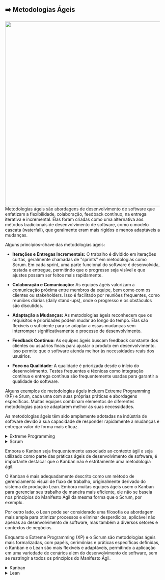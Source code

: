 ## :arrow_right: Metodologias Ágeis

<img align="right" height="600px" src="https://github.com/2uj1m28ohz/database/blob/main/AgileMethodologies.png"/>

Metodologias ágeis são abordagens de desenvolvimento de software que enfatizam a flexibilidade, colaboração, feedback contínuo, na entrega iterativa e incremental. Elas foram criadas como uma alternativa aos métodos tradicionais de desenvolvimento de software, como o modelo cascata (waterfall), que geralmente eram mais rígidos e menos adaptáveis a mudanças.

Alguns princípios-chave das metodologias ágeis:

- **Iterações e Entregas Incrementais:** O trabalho é dividido em iterações curtas, geralmente chamadas de "sprints" em metodologias como Scrum. Em cada sprint, uma parte funcional do software é desenvolvida, testada e entregue, permitindo que o progresso seja visível e que ajustes possam ser feitos mais rapidamente.

- **Colaboração e Comunicação:** As equipes ágeis valorizam a comunicação próxima entre membros da equipe, bem como com os clientes ou stakeholders. Isso é facilitado por reuniões frequentes, como reuniões diárias (daily stand-ups), onde o progresso e os obstáculos são discutidos.

- **Adaptação a Mudanças:** As metodologias ágeis reconhecem que os requisitos e prioridades podem mudar ao longo do tempo. Elas são flexíveis o suficiente para se adaptar a essas mudanças sem interromper significativamente o processo de desenvolvimento.

- **Feedback Contínuo:** As equipes ágeis buscam feedback constante dos clientes ou usuários finais para ajustar o produto em desenvolvimento. Isso permite que o software atenda melhor às necessidades reais dos usuários.

- **Foco na Qualidade:** A qualidade é priorizada desde o início do desenvolvimento. Testes frequentes e técnicas como integração contínua e entrega contínua são frequentemente usadas para garantir a qualidade do software.

Alguns exemplos de metodologias ágeis incluem Extreme Programming (XP) e Srum, cada uma com suas próprias práticas e abordagens específicas. Muitas equipes combinam elementos de diferentes metodologias para se adaptarem melhor às suas necessidades.

As metodologias ágeis têm sido amplamente adotadas na indústria de software devido à sua capacidade de responder rapidamente a mudanças e entregar valor de forma mais eficaz.

<details>
<summary>Extreme Programming</summary>

O Extreme Programming (XP) é uma metodologia ágil que visa melhorar a qualidade do software e a satisfação do cliente por meio de práticas de desenvolvimento que enfatizam a comunicação, feedback contínuo e flexibilidade para lidar com mudanças nos requisitos do projeto.

- Características do Extreme Programming (XP):
    - Desenvolvimento Orientado a Testes (TDD): Escrever testes antes de escrever o código. Isso promove uma abordagem centrada na qualidade desde o início do processo de desenvolvimento.

    - Programação em Pares: Dois programadores trabalham juntos em um mesmo código. Isso promove a qualidade, compartilhamento de conhecimento e reduz erros.

    - Integração Contínua: A prática de integrar o código frequentemente, várias vezes ao dia, para evitar problemas de integração no final do projeto.

    - Refatoração: Melhorar o código continuamente, tornando-o mais limpo e mais fácil de entender, sem alterar seu comportamento externo.

    - Pequenas Versões Frequentes: Fazer releases pequenos e frequentes para obter feedback rápido do cliente.

    - Cliente no Centro do Processo: A participação do cliente é constante, ajudando a priorizar funcionalidades e fornecer feedback contínuo.

- Vantagens do Extreme Programming (XP):
    - Qualidade do Código: As práticas como TDD e refatoração constantemente resultam em um código de alta qualidade e mais fácil de manter.

    - Adaptabilidade: XP permite adaptação rápida às mudanças nos requisitos, garantindo que o produto final atenda às necessidades em constante evolução do cliente.

    - Feedback Contínuo: Focando em lançamentos frequentes, há uma oportunidade constante de receber feedback do cliente, garantindo que o produto atenda às expectativas.

    - Maior Envolvimento do Cliente: A participação constante do cliente garante que o produto atenda aos requisitos e expectativas reais.

    - Melhor Colaboração e Comunicação: A programação em pares e a integração contínua incentivam a colaboração entre os membros da equipe, melhorando a comunicação e o compartilhamento de conhecimento.

    - Maior Produtividade: Ao eliminar atividades redundantes ou desnecessárias e focar em entregas frequentes, a produtividade tende a aumentar.

O XP é especialmente eficaz em projetos onde os requisitos são voláteis e a necessidade de adaptação é alta. Sua abordagem focada na qualidade, feedback e comunicação contínua é valorizada por equipes que buscam melhorar a entrega de software de maneira eficaz e iterativa.

</details>

<details>
<summary>Scrum</summary>

Scrum é um framework utilizado para gerenciar projetos complexos e desenvolvimento de produtos. Ele enfatiza a colaboração, a flexibilidade e a entrega iterativa e incremental. Existem várias vantagens associadas à adoção do Scrum, incluindo:

- Características do Scrum:
    - Sprints: O trabalho é dividido em iterações chamadas de sprints, geralmente de 2 a 4 semanas, durante as quais um incremento do produto é entregue.

    - Papéis Definidos: Scrum Master, Product Owner e Time de Desenvolvimento são os papéis principais. O Scrum Master facilita o processo, o Product Owner representa o cliente e define prioridades, e o Time de Desenvolvimento executa o trabalho.

    - Reuniões Regulares: O Scrum tem cerimônias bem definidas, como a Sprint Planning (planejamento da sprint), Daily Standup (reunião diária), Sprint Review (revisão da sprint) e Sprint Retrospective (retrospectiva da sprint), que ajudam a manter a equipe alinhada e produtiva.

    - Backlog Priorizado: O Product Backlog é uma lista priorizada de funcionalidades ou itens de trabalho que precisam ser entregues. É constantemente refinado e atualizado com base no feedback e nas mudanças nos requisitos.

    - Transparência e Inspeção: O progresso e os obstáculos são visíveis para todos na equipe, promovendo transparência. Isso ajuda na identificação precoce de problemas para resolvê-los rapidamente.

- Vantagens do Scrum:
    - Adaptabilidade e Flexibilidade: O Scrum permite que as equipes respondam rapidamente a mudanças nos requisitos, prioridades ou no ambiente do projeto.

    - Entrega Contínua de Valor: A entrega de incrementos funcionais a cada sprint garante que o cliente receba valor constantemente e possa dar feedback regular.

    - Maior Engajamento da Equipe: Com papéis e responsabilidades bem definidos, além de reuniões regulares, o Scrum promove o engajamento e a colaboração entre os membros da equipe.

    - Foco no Cliente: O envolvimento contínuo do Product Owner garante que as necessidades do cliente sejam priorizadas e atendidas de forma eficaz.

    - Transparência e Visibilidade: Todos os aspectos do projeto são visíveis, promovendo a transparência e a identificação rápida de problemas.

    - Melhoria Contínua: Através das retrospectivas, a equipe pode identificar áreas de melhoria e implementar mudanças para aumentar a eficiência ao longo do tempo.

O Scrum é amplamente utilizado devido à sua capacidade de promover a entrega de software de alta qualidade de maneira iterativa, permitindo a adaptação a mudanças nos requisitos e a maximização do valor entregue ao cliente. Sua estrutura clara e suas práticas bem definidas são altamente valorizadas por equipes que buscam um framework ágil para gerenciar e entregar projetos com eficiência.

</details>

Embora o Kanban seja frequentemente associado ao contexto ágil e seja utilizado como parte das práticas ágeis de desenvolvimento de software, é importante destacar que o Kanban não é estritamente uma metodologia ágil.

O Kanban é mais adequadamente descrito como um método de gerenciamento visual de fluxo de trabalho, originalmente derivado do sistema de produção Lean. Embora muitas equipes ágeis usem o Kanban para gerenciar seu trabalho de maneira mais eficiente, ele não se baseia nos princípios do Manifesto Ágil da mesma forma que o Scrum, por exemplo.

Por outro lado, o Lean pode ser considerado uma filosofia ou abordagem mais ampla para otimizar processos e eliminar desperdícios, aplicável não apenas ao desenvolvimento de software, mas também a diversos setores e contextos de negócios.

Enquanto o Extreme Programming (XP) e o Scrum são metodologias ágeis mais formalizadas, com papéis, cerimônias e práticas específicas definidas, o Kanban e o Lean são mais flexíveis e adaptáveis, permitindo a aplicação em uma variedade de cenários além do desenvolvimento de software, sem se restringir a todos os princípios do Manifesto Ágil.

<details>
<summary>Kanban</summary>

O Kanban é um método visual para gerenciar o trabalho, com foco na limitação do trabalho em progresso (WIP), fluxo contínuo e otimização do processo.

- Características do Kanban:
    - Quadro Kanban: Utiliza um quadro visual dividido em colunas que representam os estágios do fluxo de trabalho (por exemplo, "A Fazer", "Em Progresso", "Feito").

    - Cartões: As tarefas são representadas por cartões e movem-se pelo quadro à medida que progridem de um estágio para outro.

    - Limitação do Trabalho em Progresso: Cada coluna do quadro tem um limite de cartões que podem estar em progresso simultaneamente. Isso ajuda a evitar gargalos e sobrecarga da equipe.

    - Fluxo Contínuo: O objetivo é manter um fluxo constante de trabalho, minimizando a quantidade de trabalho parado ou em espera.

    - Melhoria Contínua: Ao analisar o fluxo de trabalho e identificar gargalos, a equipe pode implementar melhorias graduais para otimizar o processo.

- Vantagens do Kanban:
    - Flexibilidade: O Kanban é altamente adaptável a diferentes tipos de projetos e processos, pois não prescreve papéis ou cerimônias específicas.

    - Visibilidade do Trabalho: O quadro visual proporciona uma visão clara do trabalho em andamento, ajudando na identificação de gargalos e no monitoramento do progresso.

    - Redução de Sobrecarga: Ao limitar o trabalho em progresso, o Kanban ajuda a equipe a se concentrar em tarefas prioritárias, evitando a sobrecarga de trabalho.

    - Resposta Rápida a Mudanças: A flexibilidade do Kanban permite que a equipe ajuste prioridades facilmente para se adaptar a novos requisitos ou circunstâncias.

    - Melhoria Contínua Incremental: A ênfase na análise contínua do fluxo de trabalho permite que a equipe identifique e resolva problemas gradualmente, melhorando continuamente o processo.

    - Foco na Eficiência: O Kanban incentiva a identificação e eliminação de desperdícios no processo, aumentando a eficiência geral.

O Kanban é frequentemente adotado em equipes que buscam uma abordagem mais flexível para gerenciar o trabalho, permitindo uma visibilidade clara das tarefas e promovendo um fluxo de trabalho mais suave e eficiente. Sua simplicidade e capacidade de adaptação são pontos fortes que o tornam uma escolha popular para muitas equipes e projetos.

</details>

<details>
<summary>Lean</summary>

O Lean Software Development é uma abordagem baseada nos princípios do Lean Manufacturing, visando eliminar desperdícios, maximizar o valor e melhorar continuamente o processo de desenvolvimento de software.

- Características do Lean Software Development:
    - Eliminação de Desperdícios: Identifica e reduz qualquer atividade no processo de desenvolvimento que não agregue valor ao cliente. Isso inclui excesso de trabalho, espera, retrabalho, entre outros.

    - Entrega Rápida e Contínua: Foca na entrega rápida e contínua de pequenos incrementos de valor para o cliente, reduzindo o tempo de ciclo.

    - Aprendizado Contínuo e Melhoria: Encoraja a reflexão e a melhoria contínua do processo por meio do feedback e da experimentação.

    - Construção de Qualidade desde o Início: Prioriza a qualidade desde o início do processo, visando evitar retrabalho e problemas futuros.

    - Respeito pelas Pessoas: Valoriza o trabalho em equipe, a colaboração e a responsabilidade compartilhada.

    - Decisões Baseadas em Dados: Utiliza dados e métricas para embasar decisões, medir o progresso e identificar áreas de melhoria.

- Vantagens do Lean Software Development:
    - Eficiência Aprimorada: Ao identificar e eliminar desperdícios, o Lean melhora a eficiência do processo, reduzindo tempo e recursos desnecessários.

    - Foco no Valor para o Cliente: Prioriza a entrega de valor ao cliente, garantindo que o trabalho realizado atenda às necessidades reais.

    - Maior Flexibilidade e Adaptabilidade: A abordagem Lean permite uma resposta mais rápida às mudanças nos requisitos e nas condições do mercado.

    - Maior Qualidade do Produto: Ao enfocar a qualidade desde o início e evitar atividades que resultem em defeitos, o Lean promove a entrega de produtos mais confiáveis e de alta qualidade.

    - Cultura de Melhoria Contínua: Estimula uma cultura de aprendizado e melhoria constante, permitindo que a equipe aprimore continuamente seus processos.

    - Redução de Custos e Desperdícios: Ao eliminar desperdícios e retrabalhos, o Lean ajuda a reduzir custos operacionais.

O Lean Software Development é valorizado por sua ênfase na eficiência, entrega de valor ao cliente e melhoria contínua. Ao adotar os princípios do Lean, as equipes de desenvolvimento podem otimizar seus processos para alcançar resultados mais eficazes e consistentes.

</details>
